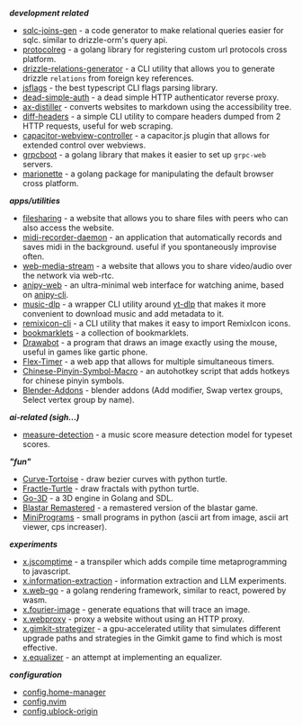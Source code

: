 ***development related***

- [sqlc-joins-gen](https://github.com/LQR471814/sqlc-joins-gen) - a code generator to make relational queries easier for sqlc. similar to drizzle-orm's query api.
- [protocolreg](https://github.com/LQR471814/protocolreg.git) - a golang library for registering custom url protocols cross platform. 
- [drizzle-relations-generator](https://github.com/LQR471814/drizzle-relations-generator) - a CLI utility that allows you to generate drizzle `relations` from foreign key references.
- [jsflags](https://github.com/LQR471814/jsflags) - the best typescript CLI flags parsing library.
- [dead-simple-auth](https://github.com/LQR471814/dead-simple-auth) - a dead simple HTTP authenticator reverse proxy.
- [ax-distiller](https://github.com/LQR471814/ax-distiller) - converts websites to markdown using the accessibility tree.
- [diff-headers](https://github.com/LQR471814/diff-headers) - a simple CLI utility to compare headers dumped from 2 HTTP requests, useful for web scraping.
- [capacitor-webview-controller](https://github.com/LQR471814/capacitor-webview-controller) - a capacitor.js plugin that allows for extended control over webviews.
- [grpcboot](https://github.com/LQR471814/grpcboot) - a golang library that makes it easier to set up `grpc-web` servers.
- [marionette](https://github.com/LQR471814/marionette) - a golang package for manipulating the default browser cross platform.

***apps/utilities***

- [filesharing](https://github.com/LQR471814/filesharing) - a website that allows you to share files with peers who can also access the website.
- [midi-recorder-daemon](https://github.com/LQR471814/midi-recorder-daemon) - an application that automatically records and saves midi in the background. useful if you spontaneously improvise often. 
- [web-media-stream](https://github.com/LQR471814/web-media-stream) - a website that allows you to share video/audio over the network via web-rtc.
- [anipy-web](https://github.com/LQR471814/anipy-web) - an ultra-minimal web interface for watching anime, based on [anipy-cli](https://github.com/sdaqo/anipy-cli/tree/master).
- [music-dlp](https://github.com/LQR471814/music-dlp) - a wrapper CLI utility around [yt-dlp](https://github.com/yt-dlp/yt-dlp) that makes it more convenient to download music and add metadata to it.
- [remixicon-cli](https://github.com/LQR471814/remixicon-cli) - a CLI utility that makes it easy to import RemixIcon icons.
- [bookmarklets](https://github.com/LQR471814/bookmarklets) - a collection of bookmarklets.
- [Drawabot](https://github.com/LQR471814/Drawabot) - a program that draws an image exactly using the mouse, useful in games like gartic phone.
- [Flex-Timer](https://github.com/LQR471814/Flex-Timer) - a web app that allows for multiple simultaneous timers.
- [Chinese-Pinyin-Symbol-Macro](https://github.com/LQR471814/Chinese-Pinyin-Symbol-Macro) - an autohotkey script that adds hotkeys for chinese pinyin symbols.
- [Blender-Addons](https://github.com/LQR471814/Blender-Addons) - blender addons (Add modifier, Swap vertex groups, Select vertex group by name).

***ai-related (sigh...)***

- [measure-detection](https://github.com/LQR471814/measure-detection) - a music score measure detection model for typeset scores.

***"fun"***

- [Curve-Tortoise](https://github.com/LQR471814/Curve-Tortoise) - draw bezier curves with python turtle.
- [Fractle-Turtle](https://github.com/LQR471814/Fractal-Turtle) - draw fractals with python turtle.
- [Go-3D](https://github.com/LQR471814/Go-3D) - a 3D engine in Golang and SDL.
- [Blastar Remastered](https://github.com/LQR471814/Blastar-Remastered) - a remastered version of the blastar game.
- [MiniPrograms](https://github.com/LQR471814/MiniPrograms) - small programs in python (ascii art from image, ascii art viewer, cps increaser).

***experiments***

- [x.jscomptime](https://github.com/LQR471814/x.jscomptime) - a transpiler which adds compile time metaprogramming to javascript.
- [x.information-extraction](https://github.com/LQR471814/x.information-extraction) - information extraction and LLM experiments.
- [x.web-go](https://github.com/LQR471814/x.web-go) - a golang rendering framework, similar to react, powered by wasm.
- [x.fourier-image](https://github.com/LQR471814/x.fourier-image) - generate equations that will trace an image.
- [x.webproxy](https://github.com/LQR471814/x.webproxy) - proxy a website without using an HTTP proxy.
- [x.gimkit-strategizer](https://github.com/LQR471814/x.gimkit-strategizer) - a gpu-accelerated utility that simulates different upgrade paths and strategies in the Gimkit game to find which is most effective.
- [x,equalizer](https://github.com/LQR471814/x.equalizer) - an attempt at implementing an equalizer.

***configuration***

- [config.home-manager](https://github.com/LQR471814/config.home-manager)
- [config.nvim](https://github.com/LQR471814/config.nvim)
- [config.ublock-origin](https://github.com/LQR471814/config.ublock-origin)
